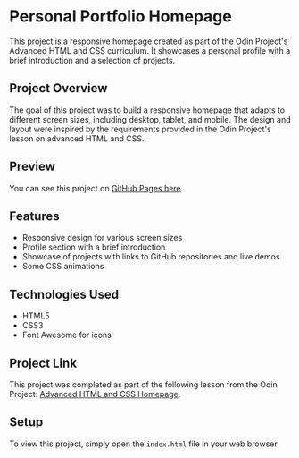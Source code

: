# Personal Portfolio Homepage

This project is a responsive homepage created as part of the Odin Project's Advanced HTML and CSS curriculum. It showcases a personal profile with a brief introduction and a selection of projects.

## Project Overview

The goal of this project was to build a responsive homepage that adapts to different screen sizes, including desktop, tablet, and mobile. The design and layout were inspired by the requirements provided in the Odin Project's lesson on advanced HTML and CSS.

## Preview

You can see this project on [GitHub Pages here](https://jomcbob.github.io/homepage).

## Features

- Responsive design for various screen sizes
- Profile section with a brief introduction
- Showcase of projects with links to GitHub repositories and live demos
- Some CSS animations

## Technologies Used

- HTML5
- CSS3
- Font Awesome for icons

## Project Link

This project was completed as part of the following lesson from the Odin Project: [Advanced HTML and CSS Homepage](https://www.theodinproject.com/paths/full-stack-javascript/courses/html-and-css/lessons/advanced-html-and-css).

## Setup

To view this project, simply open the `index.html` file in your web browser.
